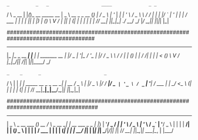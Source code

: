     _          _   _                    ____              _ _
   / \   _ __ | |_(_)_ __   _____   __ |  _ \  __ _ _ __ (_) |
  / _ \ | '_ \| __| | '_ \ / _ \ \ / / | | | |/ _` | '_ \| | |
 / ___ \| | | | |_| | |_) | (_) \ V /  | |_| | (_| | | | | | |
/_/   \_\_| |_|\__|_| .__/ \___/ \_/   |____/ \__,_|_| |_|_|_|
                    |_|
                    
###################################################################################
 _____              _     _
|_   _|__  _ __ ___| |__ | | _______   __
  | |/ _ \| '__|_  / '_ \| |/ / _ \ \ / /
  | | (_) | |   / /| | | |   < (_) \ V /
  |_|\___/|_|  /___|_| |_|_|\_\___/ \_/

    _    _      _                        _
   / \  | | ___| | _____  __ _ _ __   __| |_ __
  / _ \ | |/ _ \ |/ / __|/ _` | '_ \ / _` | '__|
 / ___ \| |  __/   <\__ \ (_| | | | | (_| | |
/_/   \_\_|\___|_|\_\___/\__,_|_| |_|\__,_|_|

####################################################################################
 ____                _            _              _
|  _ \ _ __ ___  ___(_)_ __      / \   _ __   __| |_ __ ___ _   _
| |_) | '__/ _ \/ __| | '_ \    / _ \ | '_ \ / _` | '__/ _ \ | | |
|  __/| | | (_) \__ \ | | | |  / ___ \| | | | (_| | | |  __/ |_| |
|_|   |_|  \___/|___/_|_| |_| /_/   \_\_| |_|\__,_|_|  \___|\__, |
                                                            |___/
